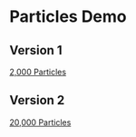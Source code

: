 # Particles Demo
## Version 1
[2,000 Particles](https://www.youtube.com/watch?v=ZhwqpiVJQoY)

## Version 2
[20,000 Particles](https://www.youtube.com/watch?v=U2m2CEm3EB0)
